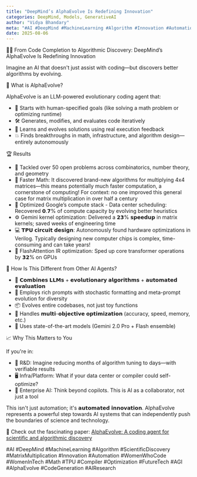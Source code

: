 ```yaml
---
title: "DeepMind’s AlphaEvolve Is Redefining Innovation"
categories: DeepMind, Models, GenerativeAI
author: "Vidya Bhandary"
meta: "#AI #DeepMind #MachineLearning #Algorithm #Innovation #Automation #WomenWhoCode #WomenInTech #Math #TPU #Compiler #Optimization #FutureTech #AGI #AlphaEvolve #CodeGeneration #AIResearch"
date: 2025-08-06
---
```


🔬💡 From Code Completion to Algorithmic Discovery: DeepMind’s AlphaEvolve Is Redefining Innovation

Imagine an AI that doesn't just assist with coding—but discovers better algorithms by evolving.

🔁 What is AlphaEvolve?

AlphaEvolve is an LLM-powered evolutionary coding agent that:

- 🧭 Starts with human-specified goals (like solving a math problem or optimizing runtime)
- 🛠️ Generates, modifies, and evaluates code iteratively
- 🔁 Learns and evolves solutions using real execution feedback
- 💥 Finds breakthroughs in math, infrastructure, and algorithm design—entirely autonomously

🏆 Results
- 🧮 Tackled over 50 open problems across combinatorics, number theory, and geometry
- 📐 Faster Math: It discovered brand-new algorithms for multiplying 4x4 matrices—this means potentially much faster computation, a cornerstone of computing! For context: no one improved this general case for matrix multiplication in over half a century
- 🔵 Optimized Google’s compute stack - Data center scheduling: Recovered 𝟬.𝟳% of compute capacity by evolving better heuristics
-  ⚙️ Gemini kernel optimization: Delivered a 𝟮𝟯% 𝘀𝗽𝗲𝗲𝗱𝘂𝗽 in matrix kernels; saved weeks of engineering time
-  💻 𝗧𝗣𝗨 𝗰𝗶𝗿𝗰𝘂𝗶𝘁 𝗱𝗲𝘀𝗶𝗴𝗻: Autonomously found hardware optimizations in Verilog. Typically designing new computer chips is complex, time-consuming and can take years!
- 🚀 FlashAttention IR optimization: Sped up core transformer operations by 𝟯𝟮% on GPUs

🧠 How Is This Different from Other AI Agents?

- 🧩 𝗖𝗼𝗺𝗯𝗶𝗻𝗲𝘀 𝗟𝗟𝗠𝘀 + 𝗲𝘃𝗼𝗹𝘂𝘁𝗶𝗼𝗻𝗮𝗿𝘆 𝗮𝗹𝗴𝗼𝗿𝗶𝘁𝗵𝗺𝘀 + 𝗮𝘂𝘁𝗼𝗺𝗮𝘁𝗲𝗱 𝗲𝘃𝗮𝗹𝘂𝗮𝘁𝗶𝗼𝗻
- 🧬 Employs rich prompts with stochastic formatting and meta-prompt evolution for diversity
- 📦 Evolves entire codebases, not just toy functions
- 🧪 Handles 𝗺𝘂𝗹𝘁𝗶-𝗼𝗯𝗷𝗲𝗰𝘁𝗶𝘃𝗲 𝗼𝗽𝘁𝗶𝗺𝗶𝘇𝗮𝘁𝗶𝗼𝗻 (accuracy, speed, memory, etc.)
- 🧠 Uses state-of-the-art models (Gemini 2.0 Pro + Flash ensemble) 

📈 Why This Matters to You

If you're in:
- 🔬 R&D: Imagine reducing months of algorithm tuning to days—with verifiable results
-  🖥️ Infra/Platform: What if your data center or compiler could self-optimize?
-  🏢 Enterprise AI: Think beyond copilots. This is AI as a collaborator, not just a tool

This isn't just automation; it's 𝗮𝘂𝘁𝗼𝗺𝗮𝘁𝗲𝗱 𝗶𝗻𝗻𝗼𝘃𝗮𝘁𝗶𝗼𝗻. AlphaEvolve represents a powerful step towards AI systems that can independently push the boundaries of science and technology.

🔗 Check out the fascinating paper: [AlphaEvolve: A coding agent for scientific and algorithmic discovery](https://arxiv.org/abs/2506.13131)

#AI #DeepMind #MachineLearning #Algorithm #ScientificDiscovery #MatrixMultiplication #Innovation #Automation #WomenWhoCode #WomenInTech #Math #TPU #Compiler #Optimization #FutureTech #AGI #AlphaEvolve #CodeGeneration #AIResearch

